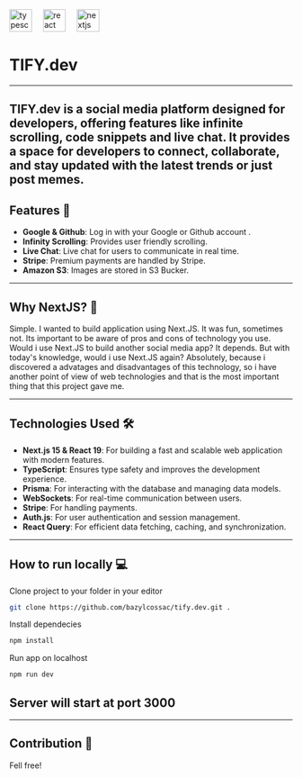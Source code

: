 <div align="left">
  <img src="https://skillicons.dev/icons?i=ts" height="40" alt="typescript logo"  />
  <img width="12" />
  <img src="https://skillicons.dev/icons?i=react" height="40" alt="react logo"  />
  <img width="12" />
  <img src="https://skillicons.dev/icons?i=nextjs" height="40" alt="nextjs logo"  />
</div>

# TIFY.dev 
---
**TIFY.dev** is a social media platform designed for developers, offering features like infinite scrolling, code snippets and live chat. It provides a space for developers to connect, collaborate, and stay updated with the latest trends or just post memes.
---
## Features 🚀
- **Google & Github**: Log in with your Google or Github account .
- **Infinity Scrolling**: Provides user friendly scrolling. 
- **Live Chat**: Live chat for users to communicate in real time.
- **Stripe**: Premium payments are handled by Stripe.
- **Amazon S3**: Images are stored in S3 Bucker.

---
## Why NextJS? 🤔
Simple. I wanted to build application using Next.JS. It was fun, sometimes not. Its important to be aware of pros and cons of technology you use. Would i use Next.JS to build another social media app? It depends. But with today's knowledge, would i use Next.JS again? Absolutely, because i discovered a advatages and disadvantages of this technology, so i have another point of view of web technologies and that is the most important thing that this project gave me.

---
## Technologies Used 🛠️
- **Next.js 15 & React 19**: For building a fast and scalable web application with modern features.
- **TypeScript**: Ensures type safety and improves the development experience.
- **Prisma**: For interacting with the database and managing data models.
- **WebSockets**: For real-time communication between users.
- **Stripe**: For handling payments.
- **Auth.js**: For user authentication and session management.
- **React Query**: For efficient data fetching, caching, and synchronization.

---
## How to run locally 💻

Clone project to your folder in your editor
```bash
git clone https://github.com/bazylcossac/tify.dev.git .
```
Install dependecies
```bash
npm install

```
Run app on localhost
```bash
npm run dev
```
Server will start at port 3000
---
****
## Contribution 🤝
Fell free!
